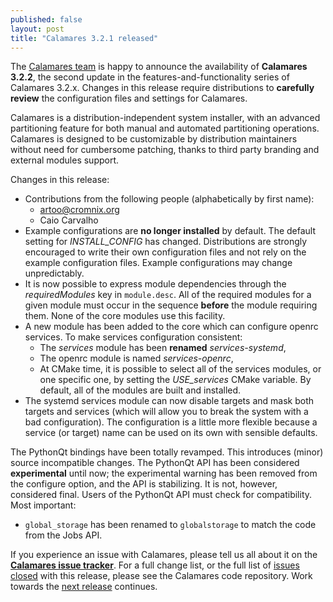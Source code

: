 ```yaml
---
published: false
layout: post
title: "Calamares 3.2.1 released"
---
```

The [Calamares team](https://calamares.io/team/) is happy to announce the
availability of **Calamares 3.2.2**, the second update in
the features-and-functionality series of Calamares 3.2.x.
Changes in this release require distributions to **carefully review**
the configuration files and settings for Calamares.

Calamares is a distribution-independent system installer, with an advanced
partitioning feature for both manual and automated partitioning operations.
Calamares is designed to be customizable by distribution maintainers without
need for cumbersome patching, thanks to third party branding and external
modules support.

<!--more-->

Changes in this release:
 * Contributions from the following people (alphabetically by first name):
   - artoo@cromnix.org
   - Caio Carvalho
 * Example configurations are **no longer installed** by default.
   The default setting for *INSTALL_CONFIG* has changed. Distributions
   are strongly encouraged to write their own configuration files and
   not rely on the example configuration files. Example configurations
   may change unpredictably.
 * It is now possible to express module dependencies through the
   *requiredModules* key in `module.desc`. All of the required modules
   for a given module must occur in the sequence **before** the module
   requiring them. None of the core modules use this facility.
 * A new module has been added to the core which can configure openrc
   services. To make services configuration consistent:
   - The *services* module has been **renamed** *services-systemd*,
   - The openrc module is named *services-openrc*,
   - At CMake time, it is possible to select all of the services modules,
     or one specific one, by setting the *USE_services* CMake variable.
     By default, all of the modules are built and installed.
 * The systemd services module can now disable targets and mask both
   targets and services (which will allow you to break the system with
   a bad configuration). The configuration is a little more flexible
   because a service (or target) name can be used on its own with
   sensible defaults.

The PythonQt bindings have been totally revamped. This introduces
(minor) source incompatible changes. The PythonQt API has been 
considered **experimental** until now; the experimental warning
has been removed from the configure option, and the API is stabilizing.
It is not, however, considered final. Users of the PythonQt API
must check for compatibility. Most important:
 - `global_storage` has been renamed to `globalstorage` to match
   the code from the Jobs API.
   
If you experience an issue with Calamares, please tell us all about it
on the [**Calamares issue tracker**][1]. For a full change list, or
the full list of [issues closed][2] with this release, please see the
Calamares code repository. Work towards the [next release][3] continues.

[1]: https://github.com/calamares/calamares/issues
[2]: https://github.com/calamares/calamares/issues?q=milestone%3Av3.2.2
[3]: https://github.com/calamares/calamares/milestone/46
